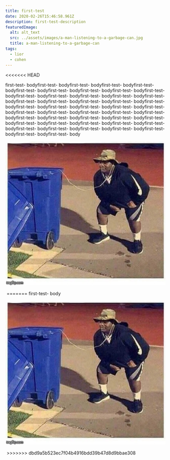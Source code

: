 ```yaml
---
title: first-test
date: 2020-02-26T15:46:58.961Z
description: first-test-description
featuredImage:
  alt: alt_text
  src: ../assets/images/a-man-listening-to-a-garbage-can.jpg
  title: a-man-listening-to-a-garbage-can
tags:
  - lior
  - cohen
---
```

<<<<<<< HEAD

first-test- bodyfirst-test- bodyfirst-test- bodyfirst-test- bodyfirst-test- bodyfirst-test- bodyfirst-test- bodyfirst-test- bodyfirst-test- bodyfirst-test- bodyfirst-test- bodyfirst-test- bodyfirst-test- bodyfirst-test- bodyfirst-test- bodyfirst-test- bodyfirst-test- bodyfirst-test- bodyfirst-test- bodyfirst-test- bodyfirst-test- bodyfirst-test- bodyfirst-test- bodyfirst-test- bodyfirst-test- bodyfirst-test- bodyfirst-test- bodyfirst-test- bodyfirst-test- bodyfirst-test- bodyfirst-test- bodyfirst-test- bodyfirst-test- bodyfirst-test- bodyfirst-test- bodyfirst-test- bodyfirst-test- bodyfirst-test- bodyfirst-test- bodyfirst-test- bodyfirst-test- bodyfirst-test- bodyfirst-test- bodyfirst-test- bodyfirst-test- bodyfirst-test- bodyfirst-test- body

![alt_text](../assets/images/a-man-listening-to-a-garbage-can.jpg "first-test-image")

<Image fileName="a-man-wearing-a-tape-cassette-as-a-head" />
=======
first-test- body

![alt_text](../assets/images/a-man-listening-to-a-garbage-can.jpg "a-man-listening-to-a-garbage-can")

<Image fileName="a-man-listening-to-a-garbage-can" />
>>>>>>> dbd9a5b523ec7f04b4916bdd39b47d8d9bbae308
